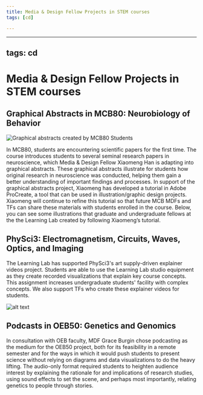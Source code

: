 ```yaml
---
title: Media & Design Fellow Projects in STEM courses
tags: [cd]

---
```


---
tags: cd
---
# Media & Design Fellow Projects in STEM courses

## Graphical Abstracts in MCB80: Neurobiology of Behavior

![Graphical abstracts created by MCB80 Students](https://files.slack.com/files-pri/T0HTW3H0V-F02QP7J5BQR/hhmodelgraphicabstract_simplifiedversion_xiaomenghan_20210921.png?pub_secret=fb564f1e72)

In MCB80, students are encountering scientific papers for the first time. The course introduces students to several seminal research papers in neuroscience, which Media & Design Fellow Xiaomeng Han is adapting into graphical abstracts. These graphical abstracts illustrate for students how original research in neuroscience was conducted, helping them gain a better understanding of important findings and processes. In support of the graphical abstracts project, Xiaomeng has developed a tutorial in Adobe ProCreate, a tool that can be used in illustration/graphic design projects. Xiaomeng will continue to refine this tutorial so that future MCB MDFs and TFs can share these materials with students enrolled in the course. Below, you can see some illustrations that graduate and undergraduate fellows at the the Learning Lab created by following Xiaomeng’s tutorial.

## PhySci3: Electromagnetism, Circuits, Waves, Optics, and Imaging

The Learning Lab has supported PhySci3's art supply-driven explainer videos project. Students are able to use the Learning Lab studio equipment as they create recorded visualizations that explain key course concepts. This assignment increases undergraduate students' facility with complex concepts. We also support TFs who create these explainer videos for students.

![alt text](https://files.slack.com/files-pri/T0HTW3H0V-F036FE4H7DE/32908658501_ed9ce61d26_o.jpg?pub_secret=8cf45712a8)


## Podcasts in OEB50: Genetics and Genomics

In consultation with OEB faculty, MDF Grace Burgin chose podcasting as the medium for the OEB50 project, both for its feasibility in a remote semester and for the ways in which it would push students to present science without relying on diagrams and data visualizations to do the heavy lifting. The audio-only format required students to heighten audience interest by explaining the rationale for and implications of research studies, using sound effects to set the scene, and perhaps most importantly, relating genetics to people through stories.

## 
